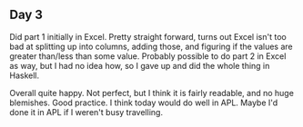 ## Day 3

Did part 1 initially in Excel. Pretty straight forward, turns out Excel isn't
too bad at splitting up into columns, adding those, and figuring if the values
are greater than/less than some value. Probably possible to do part 2 in Excel
as way, but I had no idea how, so I gave up and did the whole thing in Haskell.

Overall quite happy. Not perfect, but I think it is fairly readable, and no huge
blemishes. Good practice. I think today would do well in APL. Maybe I'd done it
in APL if I weren't busy travelling.
